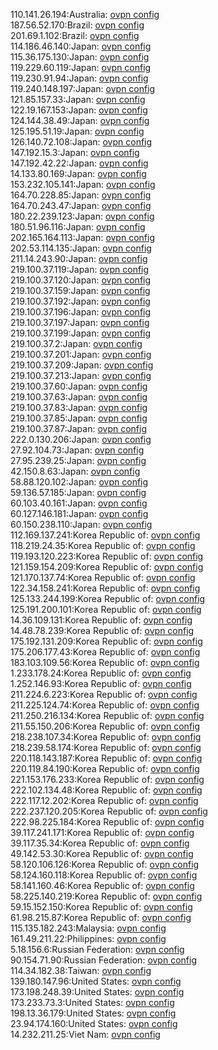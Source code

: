 110.141.26.194:Australia: [ovpn config](vpn/110_141_26_194.ovpn)  
187.56.52.170:Brazil: [ovpn config](vpn/187_56_52_170.ovpn)  
201.69.1.102:Brazil: [ovpn config](vpn/201_69_1_102.ovpn)  
114.186.46.140:Japan: [ovpn config](vpn/114_186_46_140.ovpn)  
115.36.175.130:Japan: [ovpn config](vpn/115_36_175_130.ovpn)  
119.229.60.119:Japan: [ovpn config](vpn/119_229_60_119.ovpn)  
119.230.91.94:Japan: [ovpn config](vpn/119_230_91_94.ovpn)  
119.240.148.197:Japan: [ovpn config](vpn/119_240_148_197.ovpn)  
121.85.157.33:Japan: [ovpn config](vpn/121_85_157_33.ovpn)  
122.19.167.153:Japan: [ovpn config](vpn/122_19_167_153.ovpn)  
124.144.38.49:Japan: [ovpn config](vpn/124_144_38_49.ovpn)  
125.195.51.19:Japan: [ovpn config](vpn/125_195_51_19.ovpn)  
126.140.72.108:Japan: [ovpn config](vpn/126_140_72_108.ovpn)  
147.192.15.3:Japan: [ovpn config](vpn/147_192_15_3.ovpn)  
147.192.42.22:Japan: [ovpn config](vpn/147_192_42_22.ovpn)  
14.133.80.169:Japan: [ovpn config](vpn/14_133_80_169.ovpn)  
153.232.105.141:Japan: [ovpn config](vpn/153_232_105_141.ovpn)  
164.70.228.85:Japan: [ovpn config](vpn/164_70_228_85.ovpn)  
164.70.243.47:Japan: [ovpn config](vpn/164_70_243_47.ovpn)  
180.22.239.123:Japan: [ovpn config](vpn/180_22_239_123.ovpn)  
180.51.96.116:Japan: [ovpn config](vpn/180_51_96_116.ovpn)  
202.165.164.113:Japan: [ovpn config](vpn/202_165_164_113.ovpn)  
202.53.114.135:Japan: [ovpn config](vpn/202_53_114_135.ovpn)  
211.14.243.90:Japan: [ovpn config](vpn/211_14_243_90.ovpn)  
219.100.37.119:Japan: [ovpn config](vpn/219_100_37_119.ovpn)  
219.100.37.120:Japan: [ovpn config](vpn/219_100_37_120.ovpn)  
219.100.37.159:Japan: [ovpn config](vpn/219_100_37_159.ovpn)  
219.100.37.192:Japan: [ovpn config](vpn/219_100_37_192.ovpn)  
219.100.37.196:Japan: [ovpn config](vpn/219_100_37_196.ovpn)  
219.100.37.197:Japan: [ovpn config](vpn/219_100_37_197.ovpn)  
219.100.37.199:Japan: [ovpn config](vpn/219_100_37_199.ovpn)  
219.100.37.2:Japan: [ovpn config](vpn/219_100_37_2.ovpn)  
219.100.37.201:Japan: [ovpn config](vpn/219_100_37_201.ovpn)  
219.100.37.209:Japan: [ovpn config](vpn/219_100_37_209.ovpn)  
219.100.37.213:Japan: [ovpn config](vpn/219_100_37_213.ovpn)  
219.100.37.60:Japan: [ovpn config](vpn/219_100_37_60.ovpn)  
219.100.37.63:Japan: [ovpn config](vpn/219_100_37_63.ovpn)  
219.100.37.83:Japan: [ovpn config](vpn/219_100_37_83.ovpn)  
219.100.37.85:Japan: [ovpn config](vpn/219_100_37_85.ovpn)  
219.100.37.87:Japan: [ovpn config](vpn/219_100_37_87.ovpn)  
222.0.130.206:Japan: [ovpn config](vpn/222_0_130_206.ovpn)  
27.92.104.73:Japan: [ovpn config](vpn/27_92_104_73.ovpn)  
27.95.239.25:Japan: [ovpn config](vpn/27_95_239_25.ovpn)  
42.150.8.63:Japan: [ovpn config](vpn/42_150_8_63.ovpn)  
58.88.120.102:Japan: [ovpn config](vpn/58_88_120_102.ovpn)  
59.136.57.185:Japan: [ovpn config](vpn/59_136_57_185.ovpn)  
60.103.40.161:Japan: [ovpn config](vpn/60_103_40_161.ovpn)  
60.127.146.181:Japan: [ovpn config](vpn/60_127_146_181.ovpn)  
60.150.238.110:Japan: [ovpn config](vpn/60_150_238_110.ovpn)  
112.169.137.241:Korea Republic of: [ovpn config](vpn/112_169_137_241.ovpn)  
118.219.24.35:Korea Republic of: [ovpn config](vpn/118_219_24_35.ovpn)  
119.193.120.223:Korea Republic of: [ovpn config](vpn/119_193_120_223.ovpn)  
121.159.154.209:Korea Republic of: [ovpn config](vpn/121_159_154_209.ovpn)  
121.170.137.74:Korea Republic of: [ovpn config](vpn/121_170_137_74.ovpn)  
122.34.158.241:Korea Republic of: [ovpn config](vpn/122_34_158_241.ovpn)  
125.133.244.199:Korea Republic of: [ovpn config](vpn/125_133_244_199.ovpn)  
125.191.200.101:Korea Republic of: [ovpn config](vpn/125_191_200_101.ovpn)  
14.36.109.131:Korea Republic of: [ovpn config](vpn/14_36_109_131.ovpn)  
14.48.78.239:Korea Republic of: [ovpn config](vpn/14_48_78_239.ovpn)  
175.192.131.209:Korea Republic of: [ovpn config](vpn/175_192_131_209.ovpn)  
175.206.177.43:Korea Republic of: [ovpn config](vpn/175_206_177_43.ovpn)  
183.103.109.56:Korea Republic of: [ovpn config](vpn/183_103_109_56.ovpn)  
1.233.178.24:Korea Republic of: [ovpn config](vpn/1_233_178_24.ovpn)  
1.252.146.93:Korea Republic of: [ovpn config](vpn/1_252_146_93.ovpn)  
211.224.6.223:Korea Republic of: [ovpn config](vpn/211_224_6_223.ovpn)  
211.225.124.74:Korea Republic of: [ovpn config](vpn/211_225_124_74.ovpn)  
211.250.216.134:Korea Republic of: [ovpn config](vpn/211_250_216_134.ovpn)  
211.55.150.206:Korea Republic of: [ovpn config](vpn/211_55_150_206.ovpn)  
218.238.107.34:Korea Republic of: [ovpn config](vpn/218_238_107_34.ovpn)  
218.239.58.174:Korea Republic of: [ovpn config](vpn/218_239_58_174.ovpn)  
220.118.143.187:Korea Republic of: [ovpn config](vpn/220_118_143_187.ovpn)  
220.119.84.190:Korea Republic of: [ovpn config](vpn/220_119_84_190.ovpn)  
221.153.176.233:Korea Republic of: [ovpn config](vpn/221_153_176_233.ovpn)  
222.102.134.48:Korea Republic of: [ovpn config](vpn/222_102_134_48.ovpn)  
222.117.12.202:Korea Republic of: [ovpn config](vpn/222_117_12_202.ovpn)  
222.237.120.205:Korea Republic of: [ovpn config](vpn/222_237_120_205.ovpn)  
222.98.225.184:Korea Republic of: [ovpn config](vpn/222_98_225_184.ovpn)  
39.117.241.171:Korea Republic of: [ovpn config](vpn/39_117_241_171.ovpn)  
39.117.35.34:Korea Republic of: [ovpn config](vpn/39_117_35_34.ovpn)  
49.142.53.30:Korea Republic of: [ovpn config](vpn/49_142_53_30.ovpn)  
58.120.106.126:Korea Republic of: [ovpn config](vpn/58_120_106_126.ovpn)  
58.124.160.118:Korea Republic of: [ovpn config](vpn/58_124_160_118.ovpn)  
58.141.160.46:Korea Republic of: [ovpn config](vpn/58_141_160_46.ovpn)  
58.225.140.219:Korea Republic of: [ovpn config](vpn/58_225_140_219.ovpn)  
59.15.152.150:Korea Republic of: [ovpn config](vpn/59_15_152_150.ovpn)  
61.98.215.87:Korea Republic of: [ovpn config](vpn/61_98_215_87.ovpn)  
115.135.182.243:Malaysia: [ovpn config](vpn/115_135_182_243.ovpn)  
161.49.211.22:Philippines: [ovpn config](vpn/161_49_211_22.ovpn)  
5.18.156.6:Russian Federation: [ovpn config](vpn/5_18_156_6.ovpn)  
90.154.71.90:Russian Federation: [ovpn config](vpn/90_154_71_90.ovpn)  
114.34.182.38:Taiwan: [ovpn config](vpn/114_34_182_38.ovpn)  
139.180.147.96:United States: [ovpn config](vpn/139_180_147_96.ovpn)  
173.198.248.39:United States: [ovpn config](vpn/173_198_248_39.ovpn)  
173.233.73.3:United States: [ovpn config](vpn/173_233_73_3.ovpn)  
198.13.36.179:United States: [ovpn config](vpn/198_13_36_179.ovpn)  
23.94.174.160:United States: [ovpn config](vpn/23_94_174_160.ovpn)  
14.232.211.25:Viet Nam: [ovpn config](vpn/14_232_211_25.ovpn)  
